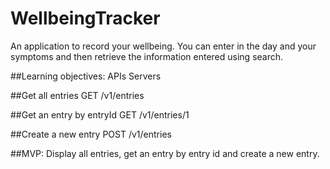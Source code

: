 # WellbeingTracker
An application to record your wellbeing. You can enter in the day and your symptoms
and then retrieve the information entered using search.

##Learning objectives:
APIs
Servers

##Get all entries
GET /v1/entries

##Get an entry by entryId
GET /v1/entries/1

##Create a new entry
POST /v1/entries

##MVP:
Display all entries, get an entry by entry id and create a new entry.






